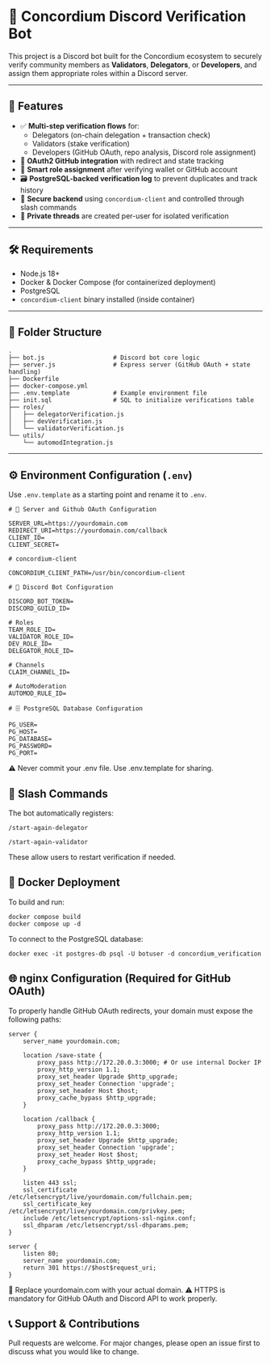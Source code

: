 # 🤖 Concordium Discord Verification Bot

This project is a Discord bot built for the Concordium ecosystem to securely verify community members as **Validators**, **Delegators**, or **Developers**, and assign them appropriate roles within a Discord server.

---

## 🚀 Features

- ✅ **Multi-step verification flows** for:
  - Delegators (on-chain delegation + transaction check)
  - Validators (stake verification)
  - Developers (GitHub OAuth, repo analysis, Discord role assignment)
- 📡 **OAuth2 GitHub integration** with redirect and state tracking
- 🧠 **Smart role assignment** after verifying wallet or GitHub account
- 🗃 **PostgreSQL-backed verification log** to prevent duplicates and track history
- 🔐 **Secure backend** using `concordium-client` and controlled through slash commands
- 💬 **Private threads** are created per-user for isolated verification

---

## 🛠 Requirements

- Node.js 18+
- Docker & Docker Compose (for containerized deployment)
- PostgreSQL
- `concordium-client` binary installed (inside container)

---

## 📁 Folder Structure

```
.
├── bot.js                   # Discord bot core logic
├── server.js                # Express server (GitHub OAuth + state handling)
├── Dockerfile
├── docker-compose.yml
├── .env.template            # Example environment file
├── init.sql                 # SQL to initialize verifications table
├── roles/
│   ├── delegatorVerification.js
│   ├── devVerification.js
│   └── validatorVerification.js
└── utils/
    └── automodIntegration.js
```

---

## ⚙️ Environment Configuration (`.env`)

Use `.env.template` as a starting point and rename it to `.env`.

```
# 🔧 Server and Github OAuth Configuration

SERVER_URL=https://yourdomain.com
REDIRECT_URI=https://yourdomain.com/callback
CLIENT_ID=
CLIENT_SECRET=

# concordium-client

CONCORDIUM_CLIENT_PATH=/usr/bin/concordium-client

# 🤖 Discord Bot Configuration

DISCORD_BOT_TOKEN=
DISCORD_GUILD_ID=

# Roles
TEAM_ROLE_ID=
VALIDATOR_ROLE_ID=
DEV_ROLE_ID=
DELEGATOR_ROLE_ID=

# Channels
CLAIM_CHANNEL_ID=

# AutoModeration
AUTOMOD_RULE_ID=

# 🗄️ PostgreSQL Database Configuration

PG_USER=
PG_HOST=
PG_DATABASE=
PG_PASSWORD=
PG_PORT=
```
⚠️ Never commit your .env file. Use .env.template for sharing.


## 🧾 Slash Commands

The bot automatically registers:
```
/start-again-delegator

/start-again-validator
```
These allow users to restart verification if needed.

## 🐳 Docker Deployment

To build and run:
```
docker compose build
docker compose up -d
```

To connect to the PostgreSQL database:
```
docker exec -it postgres-db psql -U botuser -d concordium_verification
```

## 🌐 nginx Configuration (Required for GitHub OAuth)

To properly handle GitHub OAuth redirects, your domain must expose the following paths:
```
server {
    server_name yourdomain.com;

    location /save-state {
        proxy_pass http://172.20.0.3:3000; # Or use internal Docker IP
        proxy_http_version 1.1;
        proxy_set_header Upgrade $http_upgrade;
        proxy_set_header Connection 'upgrade';
        proxy_set_header Host $host;
        proxy_cache_bypass $http_upgrade;
    }

    location /callback {
        proxy_pass http://172.20.0.3:3000;
        proxy_http_version 1.1;
        proxy_set_header Upgrade $http_upgrade;
        proxy_set_header Connection 'upgrade';
        proxy_set_header Host $host;
        proxy_cache_bypass $http_upgrade;
    }

    listen 443 ssl;
    ssl_certificate /etc/letsencrypt/live/yourdomain.com/fullchain.pem;
    ssl_certificate_key /etc/letsencrypt/live/yourdomain.com/privkey.pem;
    include /etc/letsencrypt/options-ssl-nginx.conf;
    ssl_dhparam /etc/letsencrypt/ssl-dhparams.pem;
}

server {
    listen 80;
    server_name yourdomain.com;
    return 301 https://$host$request_uri;
}
```

📌 Replace yourdomain.com with your actual domain.
⚠️ HTTPS is mandatory for GitHub OAuth and Discord API to work properly.

## 📞 Support & Contributions

Pull requests are welcome. For major changes, please open an issue first to discuss what you would like to change.